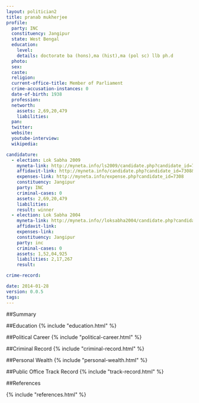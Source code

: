 ```yaml
---
layout: politician2
title: pranab mukherjee
profile: 
  party: INC
  constituency: Jangipur
  state: West Bengal
  education: 
    level: 
    details: doctorate ba (hons),ma (hist),ma (pol sc) llb ph.d
  photo: 
  sex: 
  caste: 
  religion: 
  current-office-title: Member of Parliament
  crime-accusation-instances: 0
  date-of-birth: 1938
  profession: 
  networth: 
    assets: 2,69,20,479
    liabilities: 
  pan: 
  twitter: 
  website: 
  youtube-interview: 
  wikipedia: 

candidature: 
  - election: Lok Sabha 2009
    myneta-link: http://myneta.info/ls2009/candidate.php?candidate_id=7308
    affidavit-link: http://myneta.info/candidate.php?candidate_id=7308&scan=original
    expenses-link: http://myneta.info/expense.php?candidate_id=7308
    constituency: Jangipur 
    party: INC
    criminal-cases: 0
    assets: 2,69,20,479
    liabilities: 
    result: winner 
  - election: Lok Sabha 2004
    myneta-link: http://myneta.info//loksabha2004/candidate.php?candidate_id=5296
    affidavit-link: 
    expenses-link: 
    constituency: Jangipur 
    party: inc
    criminal-cases: 0
    assets: 1,52,04,925
    liabilities: 2,17,267
    result:  

crime-record: 

date: 2014-01-28
version: 0.0.5
tags: 
---
```

##Summary


##Education
{% include "education.html" %}


##Political Career
{% include "political-career.html" %}


##Criminal Record
{% include "criminal-record.html" %}


##Personal Wealth
{% include "personal-wealth.html" %}


##Public Office Track Record
{% include "track-record.html" %}


##References


{% include "references.html" %}